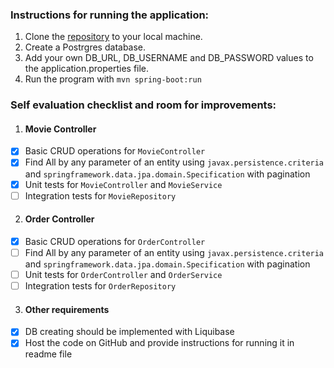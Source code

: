 ### Instructions for running the application:

1. Clone the [repository](https://github.com/dandimog/Geniusee/tree/main) to your local machine.
2. Create a Postrgres database.
3. Add your own DB_URL, DB_USERNAME and DB_PASSWORD values to the application.properties file.
4. Run the program with `mvn spring-boot:run`

### Self evaluation checklist and room for improvements:

1. #### Movie Controller
- [x] Basic CRUD operations for `MovieController` 
- [x] Find All by any parameter of an entity using `javax.persistence.criteria` and
  `springframework.data.jpa.domain.Specification` with pagination
- [x] Unit tests for `MovieController` and `MovieService`
- [ ] Integration tests for `MovieRepository`
2. #### Order Controller
- [x] Basic CRUD operations for `OrderController`
- [ ] Find All by any parameter of an entity using `javax.persistence.criteria` and
  `springframework.data.jpa.domain.Specification` with pagination
- [ ] Unit tests for `OrderController` and `OrderService`
- [ ] Integration tests for `OrderRepository` 
3. #### Other requirements
- [x] DB creating should be implemented with Liquibase
- [x] Host the code on GitHub and provide instructions for running it in readme file
